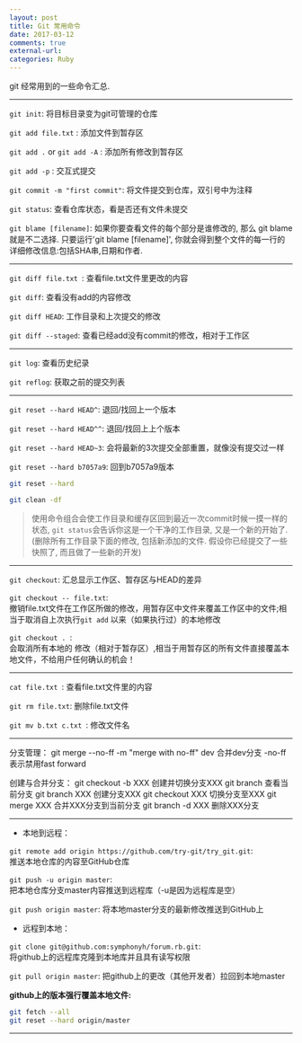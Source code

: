 ```yaml
---
layout: post
title: Git 常用命令
date: 2017-03-12
comments: true
external-url:
categories: Ruby
---
```

git 经常用到的一些命令汇总.
<hr>

`git init`:                                   将目标目录变为git可管理的仓库

`git add file.txt` :                       添加文件到暂存区

`git add .` or `git add -A` :   添加所有修改到暂存区

`git add -p` : 交互式提交

`git commit -m "first commit"`:          将文件提交到仓库，双引号中为注释

`git status`:                              查看仓库状态，看是否还有文件未提交

 `git blame [filename]`: 如果你要查看文件的每个部分是谁修改的, 那么 git blame 就是不二选择. 只要运行'git blame [filename]', 你就会得到整个文件的每一行的详细修改信息:包括SHA串,日期和作者.

<hr>

`git diff file.txt `:                         查看file.txt文件里更改的内容

`git diff`:       查看没有add的内容修改

`git diff HEAD`:   工作目录和上次提交的修改

`git diff --staged`:  查看已经add没有commit的修改，相对于工作区 
<hr>

`git log`:                                   查看历史纪录

`git reflog`:                              获取之前的提交列表
<hr>

`git reset --hard HEAD^`:     退回/找回上一个版本

`git reset --hard HEAD^^`:   退回/找回上上个版本

`git reset --hard HEAD~3`:  会将最新的3次提交全部重置，就像没有提交过一样

`git reset --hard b7057a9`:           回到b7057a9版本

```bash
git reset --hard

git clean -df
```
>使用命令组合会使工作目录和缓存区回到最近一次commit时候一摸一样的状态, `git status`会告诉你这是一个干净的工作目录, 又是一个新的开始了.(删除所有工作目录下面的修改, 包括新添加的文件. 假设你已经提交了一些快照了, 而且做了一些新的开发)
<hr>

`git checkout`:                    汇总显示工作区、暂存区与HEAD的差异

`git checkout -- file.txt`: <br />           撤销file.txt文件在工作区所做的修改，用暂存区中文件来覆盖工作区中的文件;相当于取消自上次执行`git add` 以来（如果执行过）的本地修改

`git checkout . `: <br />
会取消所有本地的 修改（相对于暂存区）,相当于用暂存区的所有文件直接覆盖本地文件，不给用户任何确认的机会！

<hr>

`cat file.txt `:                               查看file.txt文件里的内容

`git rm file.txt`:                                 删除file.txt文件

`git mv b.txt c.txt `:             修改文件名
<hr>

分支管理：
git merge --no-ff -m "merge with no-ff" dev    合并dev分支 -no-ff表示禁用fast forward  

创建与合并分支：
git checkout -b XXX           创建并切换分支XXX
git branch                            查看当前分支
git branch XXX                   创建分支XXX
git checkout XXX               切换分支至XXX
git merge XXX                     合并XXX分支到当前分支
git branch -d XXX             删除XXX分支
<hr>

- 本地到远程：

`git remote add origin https://github.com/try-git/try_git.git`: <br /> 
推送本地仓库的内容至GitHub仓库

`git push -u origin master`:   <br />
    把本地仓库分支master内容推送到远程库（-u是因为远程库是空）

`git push origin master`:           将本地master分支的最新修改推送到GitHub上


- 远程到本地：

`git clone git@github.com:symphonyh/forum.rb.git`: <br />
 将github上的远程库克隆到本地库并且具有读写权限

`git pull origin master`:    把github上的更改（其他开发者）拉回到本地master

**github上的版本强行覆盖本地文件:**

```bash
git fetch --all  
git reset --hard origin/master
```
<hr>
